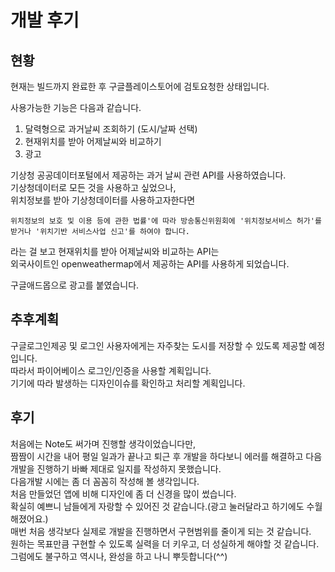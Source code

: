 # 개발 후기
## 현황
현재는 빌드까지 완료한 후 구글플레이스토어에 검토요청한 상태입니다.   

사용가능한 기능은 다음과 같습니다.
1. 달력형으로 과거날씨 조회하기 (도시/날짜 선택)
2. 현재위치를 받아 어제날씨와 비교하기   
3. 광고
   
기상청 공공데이터포털에서 제공하는 과거 날씨 관련 API를 사용하였습니다.   
기상청데이터로 모든 것을 사용하고 싶었으나,   
위치정보를 받아 기상청데이터를 사용하고자한다면   
```
위치정보의 보호 및 이용 등에 관한 법률'에 따라 방송통신위원회에 '위치정보서비스 허가'를 받거나 '위치기반 서비스사업 신고'를 하여야 합니다. 
```
라는 걸 보고 현재위치를 받아 어제날씨와 비교하는 API는   
외국사이트인 openweathermap에서 제공하는 API를 사용하게 되었습니다.

구글애드몹으로 광고를 붙였습니다.

## 추후계획
구글로그인제공 및 로그인 사용자에게는 자주찾는 도시를 저장할 수 있도록 제공할 예정입니다.   
따라서 파이어베이스 로그인/인증을 사용할 계획입니다.   
기기에 따라 발생하는 디자인이슈를 확인하고 처리할 계획입니다.

## 후기
처음에는 Note도 써가며 진행할 생각이었습니다만,   
짬짬이 시간을 내어 평일 일과가 끝나고 퇴근 후 개발을 하다보니 에러를 해결하고 다음 개발을 진행하기 바빠 제대로 일지를 작성하지 못했습니다.   
다음개발 시에는 좀 더 꼼꼼히 작성해 볼 생각입니다.   
처음 만들었던 앱에 비해 디자인에 좀 더 신경을 많이 썼습니다.   
확실히 예쁘니 남들에게 자랑할 수 있어진 것 같습니다.(광고 눌러달라고 하기에도 수월해졌어요.)    
매번 처음 생각보다 실제로 개발을 진행하면서 구현범위를 줄이게 되는 것 같습니다.   
원하는 목표만큼 구현할 수 있도록 실력을 더 키우고, 더 성실하게 해야할 것 같습니다.   
그럼에도 불구하고 역시나, 완성을 하고 나니 뿌듯합니다(^^)